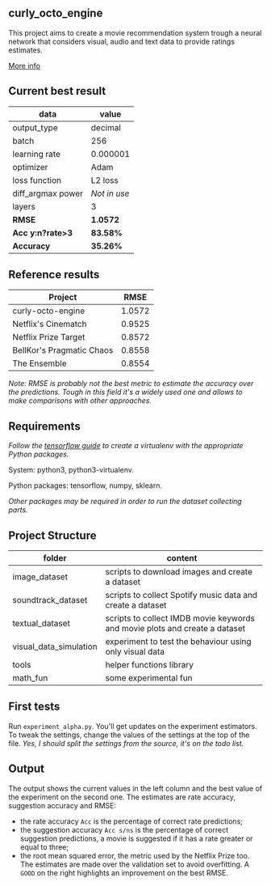 curly_octo_engine
-----------------

This project aims to create a movie recommendation system trough a neural network
that considers visual, audio and text data to provide ratings estimates.

[More info](https://docs.google.com/document/d/1L938fAQHDsJLYEgXK3je3L8G_iaqjNOVznfS_yI6gOc/edit?usp=sharing)

## Current best result
| data              | value                 |
|-------------------|-----------------------|
| output_type       | decimal               |
| batch             | 256                   |
| learning rate     | 0.000001              |
| optimizer         | Adam                  |
| loss function     | L2 loss               |
| diff_argmax power | *Not in use*          |
| layers            | 3                     |
| **RMSE**          | **1.0572**            |
| **Acc y:n?rate>3**| **83.58%**            |
| **Accuracy**      | **35.26%**            |

## Reference results
| Project                   | RMSE   |
|---------------------------|--------|
| curly-octo-engine         | 1.0572 |
| Netflix's Cinematch       | 0.9525 |
| Netflix Prize Target      | 0.8572 |
| BellKor's Pragmatic Chaos | 0.8558 |
| The Ensemble              | 0.8554 |

*Note: RMSE is probably not the best metric to estimate the accuracy over the
 predictions. Tough in this field it's a widely used one and allows to make
 comparisons with other approaches.*


## Requirements
*Follow the [tensorflow guide](https://www.tensorflow.org/install/install_linux)
 to create a virtualenv with the appropriate Python packages.*
  
System: python3, python3-virtualenv.

Python packages: tensorflow, numpy, sklearn.

*Other packages may be required in order to run the dataset collecting parts.*

## Project Structure
| folder                    | content               |
|---------------------------|-----------------------|
| image_dataset             | scripts to download images and create a dataset |
| soundtrack_dataset        | scripts to collect Spotify music data and create a dataset |
| textual_dataset           | scripts to collect IMDB movie keywords and movie plots and create a dataset |
| visual_data_simulation    | experiment to test the behaviour using only visual data |
| tools                     | helper functions library |
| math_fun                  | some experimental fun |

## First tests
Run ```experiment_alpha.py```. You'll get updates on the
experiment estimators. To tweak the settings, change the values of the 
settings at the top of the file. *Yes, I should split the settings from 
the source, it's on the todo list.*
 
## Output
The output shows the current values in the left column and the best value of the experiment on the second one.
The estimates are rate accuracy, suggestion accuracy and RMSE:
 - the rate accuracy ```Acc``` is the percentage of correct rate predictions;
 - the suggestion accuracy ```Acc s/ns``` is the percentage of correct suggestion
   predictions, a movie is suggested if it has a rate greater or equal to three;
 - the root mean squared error, the metric used by the Netflix Prize too.
The estimates are made over the validation set to avoid overfitting.
A ```GOOD``` on the right highlights an improvement on the best RMSE.
 
